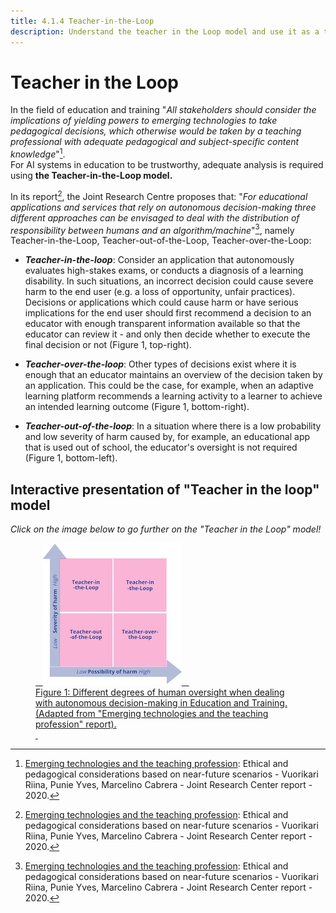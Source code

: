 ```yaml
---
title: 4.1.4 Teacher-in-the-Loop
description: Understand the teacher in the Loop model and use it as a tool to promote “users in control” for AI systems in Education
---
```

# Teacher in the Loop

In the field of education and training "*All stakeholders should consider the implications of yielding powers to emerging technologies to take pedagogical decisions, which otherwise would be taken by a teaching professional with adequate pedagogical and subject-specific content knowledge*"[^1].  
For AI systems in education to be trustworthy, adequate analysis is required using **the Teacher-in-the-Loop model.**

In its report[^1], the Joint Research Centre proposes that: "*For educational applications and services that rely on autonomous decision-making three different approaches can be envisaged to deal with the distribution of responsibility between humans and an algorithm/machine*"[^1], namely Teacher-in-the-Loop, Teacher-out-of-the-Loop, Teacher-over-the-Loop:  

-  ***Teacher-in-the-loop***: Consider an application that autonomously evaluates high-stakes exams, or conducts a diagnosis of a learning disability. In such situations, an incorrect decision could cause severe harm to the end user (e.g. a loss of opportunity, unfair practices). Decisions or applications which could cause harm or have serious implications for the end user should first recommend a decision to an educator with enough transparent information available so that the educator can review it - and only then decide whether to execute the final decision or not (Figure 1, top-right).

-  ***Teacher-over-the-loop***: Other types of decisions exist where it is enough that an educator maintains an overview of the decision taken by an application. This could be the case, for example, when an adaptive learning platform recommends a learning activity to a learner to achieve an intended learning outcome (Figure 1, bottom-right).

-  ***Teacher-out-of-the-loop***: In a situation where there is a low probability and low severity of harm caused by, for example, an educational app that is used out of school, the educator's oversight is not required (Figure 1, bottom-left).

## Interactive presentation of "Teacher in the loop" model
_Click on the image below to go further on the "Teacher in the Loop" model!_

<a href="https://view.genial.ly/6336f61021d012001891e5f2" target="_blank">
<figure> 
  <img src="Images/Teacher-in-the-Loop.jpeg" alt="Teacher in the Loop Model representation" /> 
  <figcaption>Figure 1: Different degrees of human oversight when dealing with autonomous decision-making in Education and Training. (Adapted from "Emerging technologies and the teaching profession" report).</figcaption> 
</figure></a>  

[^1]: [Emerging technologies and the teaching profession](https://publications.jrc.ec.europa.eu/repository/handle/JRC120183): Ethical and pedagogical considerations based on near-future scenarios - Vuorikari Riina, Punie Yves, Marcelino Cabrera - Joint Research Center report - 2020.

